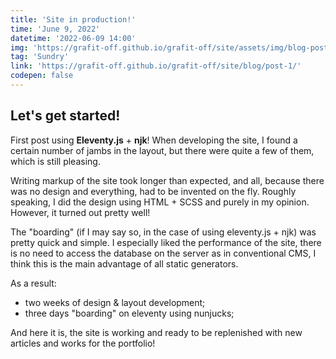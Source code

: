 ```yaml
---
title: 'Site in production!'
time: 'June 9, 2022'
datetime: '2022-06-09 14:00'
img: 'https://grafit-off.github.io/grafit-off/site/assets/img/blog-post/1.jpg'
tag: 'Sundry'
link: 'https://grafit-off.github.io/grafit-off/site/blog/post-1/'
codepen: false
---
```


## Let's get started!

First post using **Eleventy.js** + **njk**! When developing the site, I found a certain number of jambs in the layout, but there were quite a few of them, which is still pleasing.

Writing markup of the site took longer than expected, and all, because there was no design and everything, had to be invented on the fly. Roughly speaking, I did the design using HTML + SCSS and purely in my opinion. However, it turned out pretty well!

The "boarding" (if I may say so, in the case of using eleventy.js + njk) was pretty quick and simple. I especially liked the performance of the site, there is no need to access the database on the server as in conventional CMS, I think this is the main advantage of all static generators.


As a result:
- two weeks of design & layout development;
- three days "boarding" on eleventy using nunjucks;

And here it is, the site is working and ready to be replenished with new articles and works for the portfolio!

